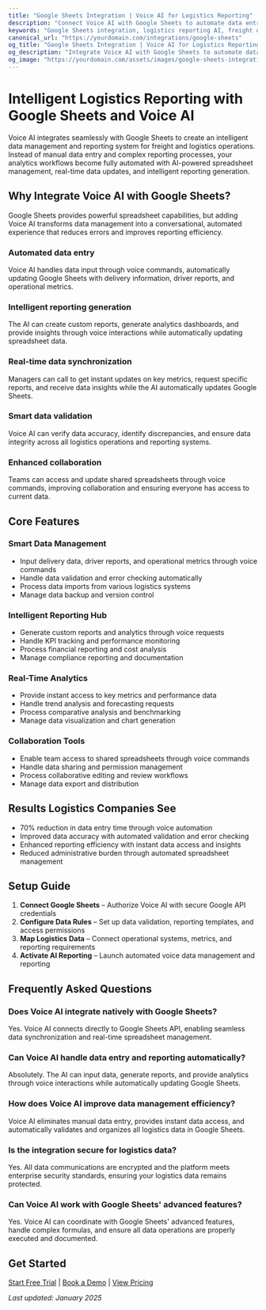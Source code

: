 ```yaml
---
title: "Google Sheets Integration | Voice AI for Logistics Reporting"
description: "Connect Voice AI with Google Sheets to automate data entry, handle reporting requests, and streamline logistics analytics. Built for freight companies that want intelligent spreadsheet automation and better data management."
keywords: "Google Sheets integration, logistics reporting AI, freight data automation, trucking spreadsheet AI, logistics analytics AI, Google Sheets voice assistant"
canonical_url: "https://yourdomain.com/integrations/google-sheets"
og_title: "Google Sheets Integration | Voice AI for Logistics Reporting"
og_description: "Integrate Voice AI with Google Sheets to automate data entry, handle reporting requests, and streamline logistics analytics."
og_image: "https://yourdomain.com/assets/images/google-sheets-integration.jpg"
---
```


# Intelligent Logistics Reporting with Google Sheets and Voice AI

Voice AI integrates seamlessly with Google Sheets to create an intelligent data management and reporting system for freight and logistics operations. Instead of manual data entry and complex reporting processes, your analytics workflows become fully automated with AI-powered spreadsheet management, real-time data updates, and intelligent reporting generation.

## Why Integrate Voice AI with Google Sheets?

Google Sheets provides powerful spreadsheet capabilities, but adding Voice AI transforms data management into a conversational, automated experience that reduces errors and improves reporting efficiency.

### Automated data entry
Voice AI handles data input through voice commands, automatically updating Google Sheets with delivery information, driver reports, and operational metrics.

### Intelligent reporting generation
The AI can create custom reports, generate analytics dashboards, and provide insights through voice interactions while automatically updating spreadsheet data.

### Real-time data synchronization
Managers can call to get instant updates on key metrics, request specific reports, and receive data insights while the AI automatically updates Google Sheets.

### Smart data validation
Voice AI can verify data accuracy, identify discrepancies, and ensure data integrity across all logistics operations and reporting systems.

### Enhanced collaboration
Teams can access and update shared spreadsheets through voice commands, improving collaboration and ensuring everyone has access to current data.

## Core Features

### Smart Data Management
- Input delivery data, driver reports, and operational metrics through voice commands
- Handle data validation and error checking automatically
- Process data imports from various logistics systems
- Manage data backup and version control

### Intelligent Reporting Hub
- Generate custom reports and analytics through voice requests
- Handle KPI tracking and performance monitoring
- Process financial reporting and cost analysis
- Manage compliance reporting and documentation

### Real-Time Analytics
- Provide instant access to key metrics and performance data
- Handle trend analysis and forecasting requests
- Process comparative analysis and benchmarking
- Manage data visualization and chart generation

### Collaboration Tools
- Enable team access to shared spreadsheets through voice commands
- Handle data sharing and permission management
- Process collaborative editing and review workflows
- Manage data export and distribution

## Results Logistics Companies See

- 70% reduction in data entry time through voice automation
- Improved data accuracy with automated validation and error checking
- Enhanced reporting efficiency with instant data access and insights
- Reduced administrative burden through automated spreadsheet management

## Setup Guide

1. **Connect Google Sheets** – Authorize Voice AI with secure Google API credentials
2. **Configure Data Rules** – Set up data validation, reporting templates, and access permissions
3. **Map Logistics Data** – Connect operational systems, metrics, and reporting requirements
4. **Activate AI Reporting** – Launch automated voice data management and reporting


## Frequently Asked Questions

### Does Voice AI integrate natively with Google Sheets?
Yes. Voice AI connects directly to Google Sheets API, enabling seamless data synchronization and real-time spreadsheet management.

### Can Voice AI handle data entry and reporting automatically?
Absolutely. The AI can input data, generate reports, and provide analytics through voice interactions while automatically updating Google Sheets.

### How does Voice AI improve data management efficiency?
Voice AI eliminates manual data entry, provides instant data access, and automatically validates and organizes all logistics data in Google Sheets.

### Is the integration secure for logistics data?
Yes. All data communications are encrypted and the platform meets enterprise security standards, ensuring your logistics data remains protected.

### Can Voice AI work with Google Sheets' advanced features?
Yes. Voice AI can coordinate with Google Sheets' advanced features, handle complex formulas, and ensure all data operations are properly executed and documented.

## Get Started

[Start Free Trial](https://yourdomain.com/trial) | [Book a Demo](https://yourdomain.com/demo) | [View Pricing](https://yourdomain.com/pricing)

*Last updated: January 2025*
